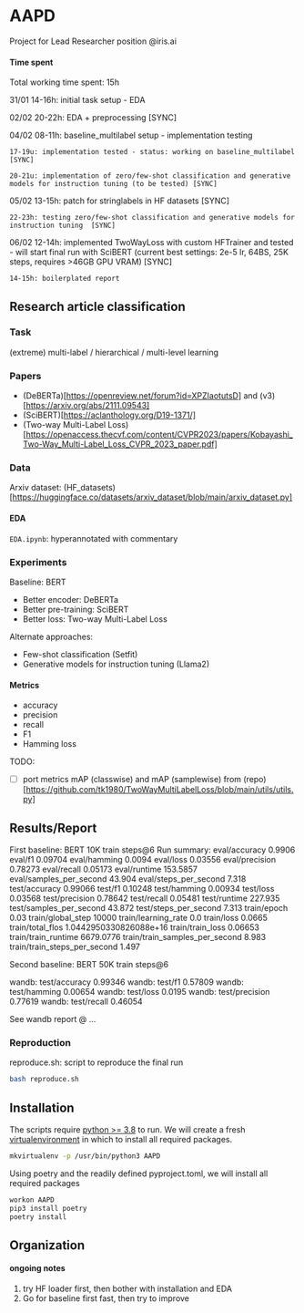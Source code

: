 # AAPD

Project for Lead Researcher position @iris.ai

#### Time spent

Total working time spent: 15h

31/01 14-16h: initial task setup - EDA

02/02 20-22h: EDA + preprocessing [SYNC]

04/02 08-11h: baseline_multilabel setup - implementation testing

    17-19u: implementation tested - status: working on baseline_multilabel [SYNC]

    20-21u: implementation of zero/few-shot classification and generative models for instruction tuning (to be tested) [SYNC]

05/02 13-15h: patch for stringlabels in HF datasets [SYNC]

    22-23h: testing zero/few-shot classification and generative models for instruction tuning  [SYNC] 

06/02 12-14h: implemented TwoWayLoss with custom HFTrainer and tested - will start final run with SciBERT (current best settings: 2e-5 lr, 64BS, 25K steps, requires >46GB GPU VRAM) [SYNC]

    14-15h: boilerplated report


## Research article classification

### Task

(extreme) multi-label / hierarchical / multi-level learning

### Papers

- (DeBERTa)[https://openreview.net/forum?id=XPZIaotutsD] and (v3)[https://arxiv.org/abs/2111.09543]
- (SciBERT)[https://aclanthology.org/D19-1371/]
- (Two-way Multi-Label Loss)[https://openaccess.thecvf.com/content/CVPR2023/papers/Kobayashi_Two-Way_Multi-Label_Loss_CVPR_2023_paper.pdf]

### Data

Arxiv dataset: (HF_datasets)[https://huggingface.co/datasets/arxiv_dataset/blob/main/arxiv_dataset.py]

#### EDA

`EDA.ipynb`: hyperannotated with commentary

### Experiments

Baseline: BERT
- Better encoder: DeBERTa
- Better pre-training: SciBERT
- Better loss: Two-way Multi-Label Loss

Alternate approaches:
- Few-shot classification (Setfit)
- Generative models for instruction tuning (Llama2)

#### Metrics

- accuracy
- precision
- recall
- F1
- Hamming loss

TODO:
- [ ] port metrics mAP (classwise) and mAP (samplewise) from (repo)[https://github.com/tk1980/TwoWayMultiLabelLoss/blob/main/utils/utils.py]

## Results/Report

First baseline: BERT 10K train steps@6
Run summary:
                 eval/accuracy 0.9906
                       eval/f1 0.09704
                  eval/hamming 0.0094
                     eval/loss 0.03556
                eval/precision 0.78273
                   eval/recall 0.05173
                  eval/runtime 153.5857
       eval/samples_per_second 43.904
         eval/steps_per_second 7.318
                 test/accuracy 0.99066
                       test/f1 0.10248
                  test/hamming 0.00934
                     test/loss 0.03568
                test/precision 0.78642
                   test/recall 0.05481
                  test/runtime 227.935
       test/samples_per_second 43.872
         test/steps_per_second 7.313
                   train/epoch 0.03
             train/global_step 10000
           train/learning_rate 0.0
                    train/loss 0.0665
              train/total_flos 1.0442950330826088e+16
              train/train_loss 0.06653
           train/train_runtime 6679.0776
train/train_samples_per_second 8.983
  train/train_steps_per_second 1.497

Second baseline: BERT 50K train steps@6

wandb:                  test/accuracy 0.99346
wandb:                        test/f1 0.57809
wandb:                   test/hamming 0.00654
wandb:                      test/loss 0.0195
wandb:                 test/precision 0.77619
wandb:                    test/recall 0.46054

See wandb report @ ...

### Reproduction

reproduce.sh: script to reproduce the final run

```sh
bash reproduce.sh
```


## Installation

The scripts require [python >= 3.8](https://www.python.org/downloads/release/python-380/) to run.
We will create a fresh [virtualenvironment](https://virtualenvwrapper.readthedocs.io/en/latest/install.html) in which to install all required packages.
```sh
mkvirtualenv -p /usr/bin/python3 AAPD
```

Using poetry and the readily defined pyproject.toml, we will install all required packages
```sh
workon AAPD 
pip3 install poetry
poetry install
```

## Organization

#### ongoing notes

1. try HF loader first, then bother with installation and EDA
2. Go for baseline first fast, then try to improve